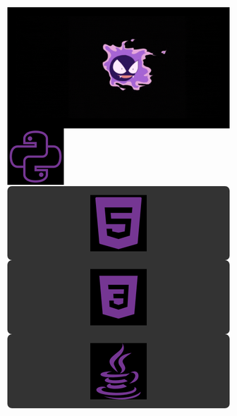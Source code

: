 <div style="background-color: black; text-align: center; padding: 20px;">
  <img src="https://github.com/phfuark/phfuark/blob/main/Banner.gif" alt="Banner" style="max-width: 100%; height: auto;">
</div>
  
  <!-- Ícone e barra de progresso para Python -->
  <div>
    <img src="https://raw.githubusercontent.com/phfuark/phfuark/refs/heads/main/PYTHON.png" alt="Python" style="width: 128px; height: 128px;">
  </div>

  <!-- Ícone e barra de progresso para HTML5 -->
  <div style="background-color: #333; border-radius: 10px; padding: 20px; display: flex; flex-direction: column; align-items: center; gap: 10px;">
    <img src="https://raw.githubusercontent.com/phfuark/phfuark/refs/heads/main/HTML5.png" alt="HTML5" style="width: 128px; height: 128px;">
  </div>
  
  <!-- Ícone e barra de progresso para CSS3 -->
  <div style="background-color: #333; border-radius: 10px; padding: 20px; display: flex; flex-direction: column; align-items: center; gap: 10px;">
    <img src="https://raw.githubusercontent.com/phfuark/phfuark/refs/heads/main/CSS3.png" alt="CSS3" style="width: 128px; height: 128px;">
  </div>

  <!-- Ícone e barra de progresso para Java -->
  <div style="background-color: #333; border-radius: 10px; padding: 20px; display: flex; flex-direction: column; align-items: center; gap: 10px;">
    <img src="https://raw.githubusercontent.com/phfuark/phfuark/refs/heads/main/JAVA.png" alt="Java" style="width: 128px; height: 128px;">
  </div>

